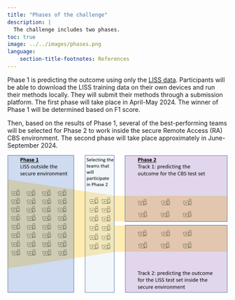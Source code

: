 ```yaml
---
title: "Phases of the challenge"
description: |
  The challenge includes two phases.
toc: true
image: ../../images/phases.png
language: 
    section-title-footnotes: References
---
```


Phase 1 is predicting the outcome using only the [LISS data](/details/overview/2data.md). Participants will be able to download the LISS training data on their own devices and run their methods locally. They will submit their methods through a submission platform. The first phase will take place in April-May 2024. The winner of Phase 1 will be determined based on F1 score.

Then, based on the results of Phase 1, several of the best-performing teams will be selected for Phase 2 to work inside the secure Remote Access (RA) CBS environment. The second phase will take place approximately in June-September 2024. 

![](/images/phases.png)
